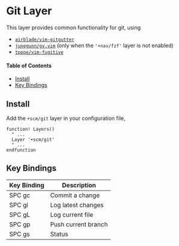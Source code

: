 # Git Layer
This layer provides common functionality for git, using

- [`airblade/vim-gitgutter`](https://github.com/airblade/vim-gitgutter)
- [`junegunn/gv.vim`](https://github.com/junegunn/gv.vim) (only when the `'+nav/fzf'` layer is not enabled)
- [`tpope/vim-fugitive`](https://github.com/tpope/vim-fugitive)

#### Table of Contents
- [Install](#install)
- [Key Bindings](#key-bindings)

## Install
Add the `+scm/git` layer in your configuration file,

```viml
function! Layers()
  " ...
  Layer '+scm/git'
  " ...
endfunction
```

## Key Bindings
Key Binding | Description
----------- | -------------------
SPC gc      | Commit a change
SPC gl      | Log latest changes
SPC gL      | Log current file
SPC gp      | Push current branch
SPC gs      | Status
